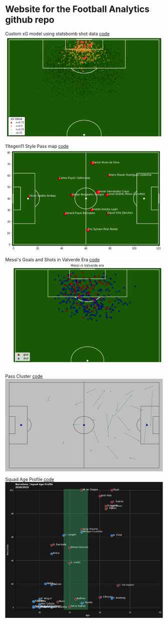 # Website for the Football Analytics github repo
  
Custom xG model using statsbomb shot data [code](https://github.com/koushikkirugulige/Football-Analytics/blob/master/xGStatsbomb.ipynb)
![xG Model](https://raw.githubusercontent.com/koushikkirugulige/Football-Analytics/master/snaps/website/xG%20Custom%20Model.png)


11tegen11 Style Pass map [code](https://github.com/koushikkirugulige/Football-Analytics/blob/master/11tegen11%20position%20map.ipynb)
![11tegen11 Style Pass map](https://raw.githubusercontent.com/koushikkirugulige/Football-Analytics/master/snaps/website/11tegen11%20Passmap.png)


Messi's Goals and Shots in Valverde Era [code](https://github.com/koushikkirugulige/Football-Analytics/blob/master/BarcaGoalLocByManagers.ipynb)
![Messi's Goals and Shots in Valverde Era](https://raw.githubusercontent.com/koushikkirugulige/Football-Analytics/master/snaps/website/Messi%20in%20Valverde.png)


Pass Cluster [code](https://github.com/koushikkirugulige/Football-Analytics/blob/master/PassClusters.ipynb)
![Pass Cluster](https://raw.githubusercontent.com/koushikkirugulige/Football-Analytics/master/snaps/website/Pass%20cluster.png)


Squad Age Profile [code](https://github.com/koushikkirugulige/Football-Analytics/blob/master/Squad%20age%20Profile.ipynb)
![Squad Age Profile](https://raw.githubusercontent.com/koushikkirugulige/Football-Analytics/master/snaps/website/squad%20Age%20Profile.png)

